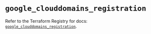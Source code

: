 # `google_clouddomains_registration`

Refer to the Terraform Registry for docs: [`google_clouddomains_registration`](https://registry.terraform.io/providers/hashicorp/google/5.37.0/docs/resources/clouddomains_registration).
